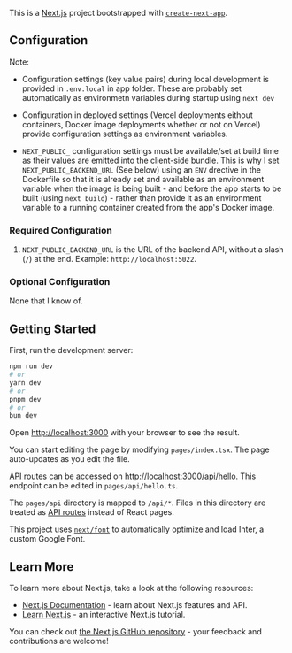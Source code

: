 This is a [Next.js](https://nextjs.org/) project bootstrapped with [`create-next-app`](https://github.com/vercel/next.js/tree/canary/packages/create-next-app).

## Configuration

Note:

- Configuration settings (key value pairs) during local development is provided in `.env.local` in app folder. These are probably set automatically as environmetn variables during startup using `next dev`

- Configuration in deployed settings (Vercel deployments eithout containers, Docker image deployments whether or not on Vercel) provide configuration settings as environment variables.

- `NEXT_PUBLIC_` configuration settings must be available/set at build time as their values are emitted into the client-side bundle.
  This is why I set `NEXT_PUBLIC_BACKEND_URL` (See below) using an `ENV` drective in the Dockerfile so that it is already set and available as an environment variable when the image is being built - and before the app starts to be built (using `next build`) - rather than provide it as an environment variable to a running container created from the app's Docker image.

### Required Configuration

1. `NEXT_PUBLIC_BACKEND_URL` is the URL of the backend API, without a slash (`/`) at the end.
   Example: `http://localhost:5022`.

### Optional Configuration

None that I know of.

## Getting Started

First, run the development server:

```bash
npm run dev
# or
yarn dev
# or
pnpm dev
# or
bun dev
```

Open [http://localhost:3000](http://localhost:3000) with your browser to see the result.

You can start editing the page by modifying `pages/index.tsx`. The page auto-updates as you edit the file.

[API routes](https://nextjs.org/docs/api-routes/introduction) can be accessed on [http://localhost:3000/api/hello](http://localhost:3000/api/hello). This endpoint can be edited in `pages/api/hello.ts`.

The `pages/api` directory is mapped to `/api/*`. Files in this directory are treated as [API routes](https://nextjs.org/docs/api-routes/introduction) instead of React pages.

This project uses [`next/font`](https://nextjs.org/docs/basic-features/font-optimization) to automatically optimize and load Inter, a custom Google Font.

## Learn More

To learn more about Next.js, take a look at the following resources:

- [Next.js Documentation](https://nextjs.org/docs) - learn about Next.js features and API.
- [Learn Next.js](https://nextjs.org/learn) - an interactive Next.js tutorial.

You can check out [the Next.js GitHub repository](https://github.com/vercel/next.js/) - your feedback and contributions are welcome!
